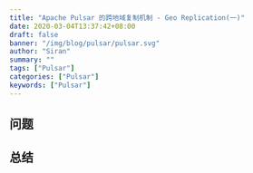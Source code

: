 ```yaml
---
title: "Apache Pulsar 的跨地域复制机制 - Geo Replication(一)"
date: 2020-03-04T13:37:42+08:00
draft: false
banner: "/img/blog/pulsar/pulsar.svg"
author: "Siran"
summary: ""
tags: ["Pulsar"]
categories: ["Pulsar"]
keywords: ["Pulsar"]
---
```

## 问题

## 总结

